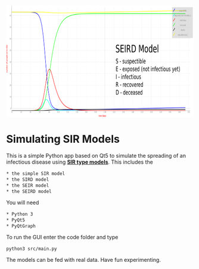<img src="miscellaneous/seird.png" width="700" height="300">

# Simulating SIR Models  

This is a simple Python app based on Qt5 to simulate the spreading of an infectious disease using **[SIR type models](https://de.wikipedia.org/wiki/SIR-Modell)**. This includes the 

	* the simple SIR model
	* the SIRD model
	* the SEIR model
	* the SEIRD model
	
You will need
	
	* Python 3
	* PyQt5
	* PyQtGraph
	
To run the GUI enter the code folder and type

```
python3 src/main.py
```
	
The models can be fed with real data. Have fun experimenting. 